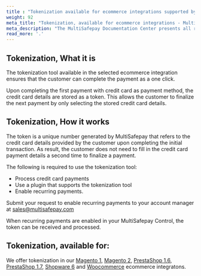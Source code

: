 ```yaml
---
title : "Tokenization available for ecommerce integrations supported by MultiSafepay"
weight: 92
meta_title: "Tokenization, available for ecommerce integrations - MultiSafepay Docs"
meta_description: "The MultiSafepay Documentation Center presents all relevant information about our Plugins and API. You can also find support pages for payment methods, tools and general questions as well as the contact details of our Support and Integration Teams."
read_more: '.'
---
```



## Tokenization, What it is
The tokenization tool available in the selected ecommerce integration ensures that the customer can complete the payment as a one click.

Upon completing the first payment with credit card as payment method, the credit card details are stored as a token. This allows the customer to finalize the next payment by only selecting the stored credit card details.

## Tokenization, How it works
The token is a unique number generated by MultiSafepay that refers to the credit card details provided by the customer upon completing the initial transaction. As result, the customer does not need to fill in the credit card payment details a second time to finalize a payment.

The following is required to use the tokenization tool:

* Process credit card payments
* Use a plugin that supports the tokenization tool
* Enable recurring payments.

Submit your request to enable recurring payments to your account manager at <sales@multisafepay.com>

When recurring payments are enabled in your MultiSafepay Control, the token can be received and processed.

## Tokenization, available for:
We offer tokenization in our [Magento 1](/integrations/ecommerce-integrations/magento1), [Magento 2](/integrations/ecommerce-integrations/magento2), [PrestaShop 1.6](/integrations/ecommerce-integrations/prestashop-1-6), [PrestaShop 1.7](/integrations/ecommerce-integrations/prestashop-1-7), [Shopware 6](/integrations/ecommerce-integrations/shopware6) and [Woocommerce](/integrations/ecommerce-integrations/woocommerce/) ecommerce integratons.